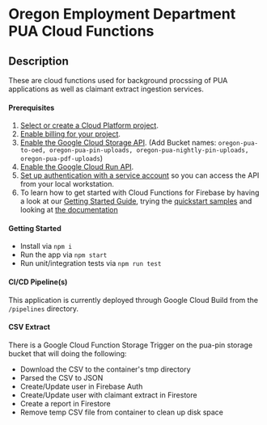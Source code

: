 # Oregon Employment Department PUA Cloud Functions

## Description
These are cloud functions used for background procssing of PUA applications as well as claimant extract ingestion services.

#### Prerequisites
1.  [Select or create a Cloud Platform project][projects].
1.  [Enable billing for your project][billing].
1.  [Enable the Google Cloud Storage API][storage_api]. (Add Bucket names: `oregon-pua-to-oed, oregon-pua-pin-uploads, oregon-pua-nightly-pin-uploads, oregon-pua-pdf-uploads`)
1.  [Enable the Google Cloud Run API][cloudrun-api].
1.  [Set up authentication with a service account][auth] so you can access the API from your local workstation.
1. To learn how to get started with Cloud Functions for Firebase by having a look at our [Getting Started Guide](https://firebase.google.com/docs/functions/get-started), trying the [quickstart samples](/quickstarts) and looking at [the documentation](https://firebase.google.com/docs/functions)

#### Getting Started
* Install via `npm i`
* Run the app via `npm start`
* Run unit/integration tests via `npm run test`

#### CI/CD Pipeline(s)
This application is currently deployed through Google Cloud Build from the `/pipelines` directory.

#### CSV Extract
There is a Google Cloud Function Storage Trigger on the pua-pin storage bucket that will doing the following:
* Download the CSV to the container's tmp directory
* Parsed the CSV to JSON
* Create/Update user in Firebase Auth
* Create/Update user with claimant extract in Firestore
* Create a report in Firestore
* Remove temp CSV file from container to clean up disk space

[client-docs]: https://googleapis.dev/nodejs/storage/latest
[product-docs]: https://cloud.google.com/storage
[shell_img]: https://gstatic.com/cloudssh/images/open-btn.png
[projects]: https://console.cloud.google.com/project
[billing]: https://support.google.com/cloud/answer/6293499#enable-billing
[storage_api]: https://console.cloud.google.com/flows/enableapi?apiid=storage-api.googleapis.com
[auth]: https://cloud.google.com/docs/authentication/getting-started
[pubsub-api]: https://console.cloud.google.com/flows/enableapi?apiid=pubsub.googleapis.com
[cloudrun-api]: http://console.cloud.google.com/apis/library/run.googleapis.com
